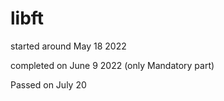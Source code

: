 # libft

started around May 18 2022

completed on June 9 2022 (only Mandatory part)

Passed on July 20
